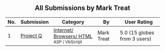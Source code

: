 ﻿<div align="center">

## All Submissions by Mark Treat

</div>

No.  | Submission | Category | By   | User Rating
---- | ---------- | -------- | ---- | -----------
1 | [Project Q<br />](https://github.com/Planet-Source-Code/mark-treat-project-q__4-8945) | [Internet/ Browsers/ HTML<br /><sup>ASP / VbScript</sup>](../ByCategory/internet-browsers-html__4-9.md) | Mark Treat | 5.0 (15 globes from 3 users)
